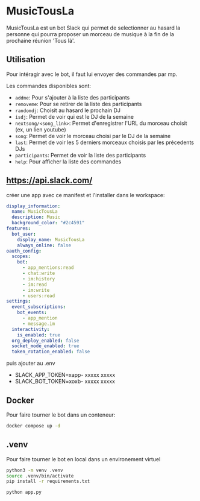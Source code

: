 # MusicTousLa

MusicTousLa est un bot Slack qui permet de selectionner au hasard la personne qui pourra proposer un morceau de musique à la fin de la prochaine réunion 'Tous là'.


## Utilisation

Pour intéragir avec le bot, il faut lui envoyer des commandes par mp.

Les commandes disponibles sont:
- `addme`: Pour s'ajouter à la liste des participants
- `removeme`: Pour se retirer de la liste des participants
- `randomdj`: Choisit au hasard le prochain DJ
- `isdj`: Permet de voir qui est le DJ de la semaine
- `nextsong/<song_link>`: Permet d'enregistrer l'URL du morceau choisit (ex, un lien youtube)
- `song`: Permet de voir le morceau choisi par le DJ de la semaine
- `last`: Permet de voir les 5 derniers morceaux choisis par les précedents DJs
- `participants`: Permet de voir la liste des participants
- `help`: Pour afficher la liste des commandes


## https://api.slack.com/

créer une app avec ce manifest et l'installer dans le workspace: 

```yaml
display_information:
  name: MusicTousLa
  description: Music
  background_color: "#2c4591"
features:
  bot_user:
    display_name: MusicTousLa
    always_online: false
oauth_config:
  scopes:
    bot:
      - app_mentions:read
      - chat:write
      - im:history
      - im:read
      - im:write
      - users:read
settings:
  event_subscriptions:
    bot_events:
      - app_mention
      - message.im
  interactivity:
    is_enabled: true
  org_deploy_enabled: false
  socket_mode_enabled: true
  token_rotation_enabled: false
```
puis ajouter au .env
- SLACK_APP_TOKEN=xapp- xxxxx xxxxx
- SLACK_BOT_TOKEN=xoxb- xxxxx xxxxx

## Docker

Pour faire tourner le bot dans un conteneur:

   ```bash
   docker compose up -d
   ```

## .venv

Pour faire tourner le bot en local dans un environement virtuel
```bash
python3 -m venv .venv
source .venv/bin/activate
pip install -r requirements.txt
```
```bash
python app.py
```